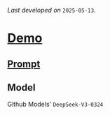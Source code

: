 *Last developed on* `2025-05-13`.
# [Demo](https://05ma.pages.dev/)

## [Prompt](https://github.com/RealityMoez/pl/blob/main/001.md)

## Model
Github Models' `DeepSeek-V3-0324` 
